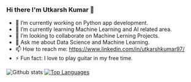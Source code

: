 ### Hi there I'm Utkarsh Kumar 👋

- 🔭 I’m currently working on Python app development.
- 🌱 I’m currently learning Machine Learning and AI related area.
- 👯 I’m looking to collaborate on Machine Lerning Projects.
- 💬 Ask me about Data Science and Machine Learning.
- 📫 How to reach me: https://www.linkedin.com/in/utkarshkumar97/
- ⚡ Fun fact: I love to play guitar in my free time.

![Github stats](https://github-readme-stats.vercel.app/api?username=Utkarsh4610&show_icons=true&theme=vue-dark&hide=prs)  [![Top Languages](https://github-readme-stats.vercel.app/api/top-langs/?username=Utkarsh4610&layout=compact&theme=vue-dark)](https://github.com/Utkarsh4610)
